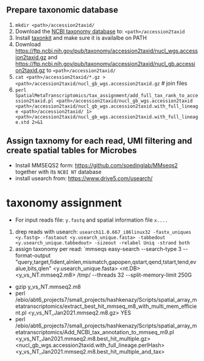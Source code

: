 ## Prepare taxonomic database
1. `mkdir <path>/accession2taxid/`
2. Download the [NCBI taxonomy database](https://ftp.ncbi.nlm.nih.gov/pub/taxonomy/new_taxdump/) to: `<path>/accession2taxid`
3. Install [taxonkit](https://bioinf.shenwei.me/taxonkit/) and make sure it is availalbe on PATH
4. Download https://ftp.ncbi.nih.gov/pub/taxonomy/accession2taxid/nucl_wgs.accession2taxid.gz and https://ftp.ncbi.nih.gov/pub/taxonomy/accession2taxid/nucl_gb.accession2taxid.gz to `<path>/accession2taxid/`
5. `cat <path>/accession2taxid/*.gz > <path>/accession2taxid/nucl_gb_wgs.accession2taxid.gz` # join files
6. `perl SpatialMetaTranscriptomics/tax_assignment/add_full_tax_rank_to_accession2taxid.pl <path>/accession2taxid/nucl_gb_wgs.accession2taxid <path>/accession2taxid/nucl_gb_wgs.accession2taxid.with_full_lineage <path>/accession2taxid/ 1> <path>/accession2taxid/nucl_gb_wgs.accession2taxid.with_full_lineage.std 2>&1`


## Assign taxnomy for each read, UMI filtering and create spatial tables for Microbes
* Install MMSEQS2 form: https://github.com/soedinglab/MMseqs2 together with its `NCBI NT` database
* install usearch from: https://www.drive5.com/usearch/


# taxonomy assignment
* For input reads file: `y.fastq` and spatial information file `x....` 
1. drep reads with usearch: `usearch11.0.667_i86linux32 -fastx_uniques <y.fastq> -fastaout <y.usearch_unique.fasta> -tabbedout <y.usearch_unique.tabbedout> -sizeout -relabel Uniq -strand both`
3. assign taxonomy per read: `mmseqs easy-search --search-type 3 --format-output "query,target,fident,alnlen,mismatch,gapopen,qstart,qend,tstart,tend,evalue,bits,qlen" <y.usearch_unique.fasta>  <nt.DB> <y_vs_NT.mmseq2.m8> /tmp/ --threads 32 --split-memory-limit 250G 
- gzip y_vs_NT.mmseq2.m8
- perl /ebio/abt6_projects7/small_projects/hashkenazy/Scripts/spatial_array_metatranscriptomics/extract_best_hit_mmseq_m8_with_multi_mem_efficient.pl <y_vs_NT_Jan2021.mmseq2.m8.gz> YES
- perl /ebio/abt6_projects7/small_projects/hashkenazy/Scripts/spatial_array_metatranscriptomics/Add_NCBI_tax_annotation_to_mmseq_m9.pl <y_vs_NT_Jan2021.mmseq2.m8.best_hit_multiple.gz> <nucl_gb_wgs.accession2taxid.with_full_lineage.perlHash> <y_vs_NT_Jan2021.mmseq2.m8.best_hit_multiple_and_tax>

  
